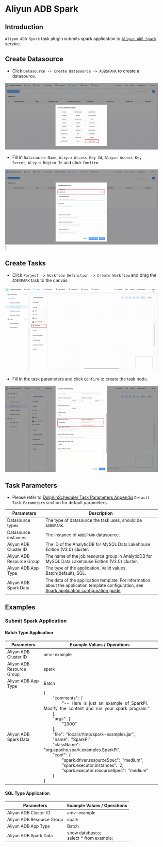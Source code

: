 # Aliyun ADB Spark

## Introduction

`Aliyun ADB Spark` task plugin submits spark application to [`Aliyun ADB Spark`](https://www.alibabacloud.com/help/en/analyticdb-for-mysql/user-guide/spark-app-development/?spm=a2c63.l28256.0.0.7cc67ed0j6gd6b) service.

## Create Datasource

- Click `Datasource -> Create Datasource -> ADBSPARK` to create a datasource.

![demo-create-adbspark-datasource](../../../../img/tasks/demo/aliyun_adb_spark01.png)

- Fill in `Datasource Name`, `Aliyun Access Key Id`, `Aliyun Access Key Secret`, `Aliyun Region Id` and click `Confirm`.

![demo-fill-adbspark-datasource](../../../../img/tasks/demo/aliyun_adb_spark02.png)]

## Create Tasks

- Click `Porject -> Workflow Definition -> Create Workflow` and drag the `ADBSPARK` task to the canvas.

![demo-create-adbspark-task](../../../../img/tasks/demo/aliyun_adb_spark03.png)

- Fill in the task parameters and click `Confirm` to create the task node.

![demo-fill-adbspark-task](../../../../img/tasks/demo/aliyun_adb_spark04.png)

## Task Parameters

- Please refer to [DolphinScheduler Task Parameters Appendix](appendix.md) `Default Task Parameters` section for default parameters.

| **Parameters**            | **Description**                                                                                                                                                                                                                                   |
|---------------------------|---------------------------------------------------------------------------------------------------------------------------------------------------------------------------------------------------------------------------------------------------|
| Datasource types          | The type of datasource the task uses, should be `ADBSPARK`.                                                                                                                                                                                       |
| Datasource instances      | The instance of `ADBSPARK` datasource.                                                                                                                                                                                                            |
| Aliyun ADB Cluster ID     | The ID of the AnalyticDB for MySQL Data Lakehouse Edition (V3.0) cluster.                                                                                                                                                                         |
| Aliyun ADB Resource Group | The name of the job resource group in AnalyticDB for MySQL Data Lakehouse Edition (V3.0) cluster.                                                                                                                                                 |
| Aliyun ADB App Type       | The type of the application. Valid values: Batch(default), SQL.                                                                                                                                                                                   |
| Aliyun ADB Spark Data     | The data of the application template. For information about the application template configuration, see [Spark application configuration guide](https://www.alibabacloud.com/help/en/analyticdb-for-mysql/spark-application-configuration-guide). |

## Examples

### Submit Spark Application

#### Batch Type Application

| **Parameters**            | **Example Values / Operations**                                                                                                                                                                                                                   |
|---------------------------|---------------------------------------------------------------------------------------------------------------------------------------------------------------------------------------------------------------------------------------------------|
| Aliyun ADB Cluster ID     | amv-example                                                                                                                                                                                                                                       |
| Aliyun ADB Resource Group | spark                                                                                                                                                                                                                                             |
| Aliyun ADB App Type       | Batch                                                                                                                                                                                                                                             |
| Aliyun ADB Spark Data     |{ <br> &nbsp; &nbsp; &nbsp; &nbsp; "comments":&nbsp; [ <br> &nbsp; &nbsp; &nbsp; &nbsp; &nbsp; &nbsp; &nbsp; &nbsp; "--&nbsp; Here&nbsp; is&nbsp; just&nbsp; an&nbsp; example&nbsp; of&nbsp; SparkPi.&nbsp; Modify&nbsp; the&nbsp; content&nbsp; and&nbsp; run&nbsp; your&nbsp; spark&nbsp; program." <br> &nbsp; &nbsp; &nbsp; &nbsp; ], <br> &nbsp; &nbsp; &nbsp; &nbsp; "args":&nbsp; [ <br> &nbsp; &nbsp; &nbsp; &nbsp; &nbsp; &nbsp; &nbsp; &nbsp; "1000" <br> &nbsp; &nbsp; &nbsp; &nbsp; ], <br> &nbsp; &nbsp; &nbsp; &nbsp; "file":&nbsp; "local:///tmp/spark-examples.jar", <br> &nbsp; &nbsp; &nbsp; &nbsp; "name":&nbsp; "SparkPi", <br> &nbsp; &nbsp; &nbsp; &nbsp; "className":&nbsp; "org.apache.spark.examples.SparkPi", <br> &nbsp; &nbsp; &nbsp; &nbsp; "conf":&nbsp; { <br> &nbsp; &nbsp; &nbsp; &nbsp; &nbsp; &nbsp; &nbsp; &nbsp; "spark.driver.resourceSpec":&nbsp; "medium", <br> &nbsp; &nbsp; &nbsp; &nbsp; &nbsp; &nbsp; &nbsp; &nbsp; "spark.executor.instances":&nbsp; 2, <br> &nbsp; &nbsp; &nbsp; &nbsp; &nbsp; &nbsp; &nbsp; &nbsp; "spark.executor.resourceSpec":&nbsp; "medium" <br> &nbsp; &nbsp; &nbsp; &nbsp; } <br> }|

#### SQL Type Application

| **Parameters**            | **Example Values / Operations**             |
|---------------------------|---------------------------------------------|
| Aliyun ADB Cluster ID     | amv-example                                 |
| Aliyun ADB Resource Group | spark                                       |
| Aliyun ADB App Type       | Batch                                       |
| Aliyun ADB Spark Data     | show databases; <br> select * from example; |